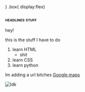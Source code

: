 <!DOCTYPE html>
<html lang="en">
    <head>
<link real="stylesheet" href="style.css">
       <title> my html</title>
<style>
.tamere{
font-variant: small-caps;}
</style>}
        .box{
        display:flex}
     </head>
    <body>
<h3 class="tamere"> headlines stuff </h3>
<p> 
hey! 
</p class=".box" >
<p> 
this is the stuff I have to do 
</p>
   <ol>
      <li> learn HTML 
          <ul> 
             <li> shit
          </ul>
      <li> learn CSS
      <li> learn python
  </ol>


Im adding a url bitches <a href="https://www.google.com/maps/@37.0625,-95.677068,2z"> Google maps
                        </a>

<img src="https: https://images.app.goo.gl/hb2k4RAiKQmL5izh8"
     alt="Idk">
</body>
